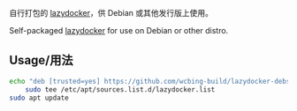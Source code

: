 自行打包的 [lazydocker](https://github.com/jesseduffield/lazydocker)，供 Debian 或其他发行版上使用。

Self-packaged [lazydocker](https://github.com/jesseduffield/lazydocker) for use on Debian or other distro.


## Usage/用法

```sh
echo "deb [trusted=yes] https://github.com/wcbing-build/lazydocker-debs/releases/latest/download ./" |
    sudo tee /etc/apt/sources.list.d/lazydocker.list
sudo apt update
```